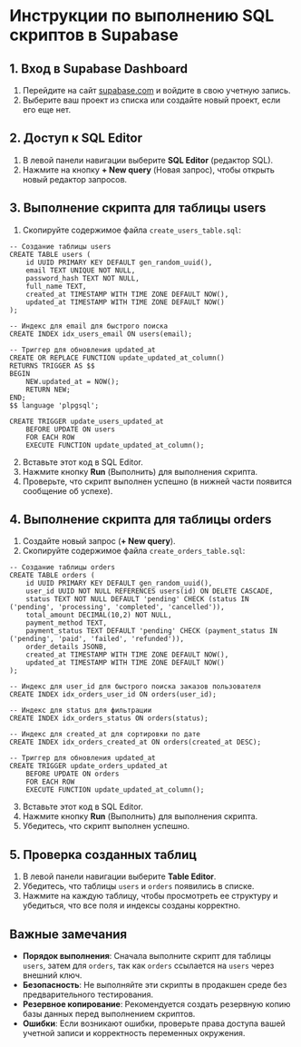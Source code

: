 # Инструкции по выполнению SQL скриптов в Supabase

## 1. Вход в Supabase Dashboard

1. Перейдите на сайт [supabase.com](https://supabase.com) и войдите в свою учетную запись.
2. Выберите ваш проект из списка или создайте новый проект, если его еще нет.

## 2. Доступ к SQL Editor

1. В левой панели навигации выберите **SQL Editor** (редактор SQL).
2. Нажмите на кнопку **+ New query** (Новая запрос), чтобы открыть новый редактор запросов.

## 3. Выполнение скрипта для таблицы users

1. Скопируйте содержимое файла `create_users_table.sql`:

```
-- Создание таблицы users
CREATE TABLE users (
    id UUID PRIMARY KEY DEFAULT gen_random_uuid(),
    email TEXT UNIQUE NOT NULL,
    password_hash TEXT NOT NULL,
    full_name TEXT,
    created_at TIMESTAMP WITH TIME ZONE DEFAULT NOW(),
    updated_at TIMESTAMP WITH TIME ZONE DEFAULT NOW()
);

-- Индекс для email для быстрого поиска
CREATE INDEX idx_users_email ON users(email);

-- Триггер для обновления updated_at
CREATE OR REPLACE FUNCTION update_updated_at_column()
RETURNS TRIGGER AS $$
BEGIN
    NEW.updated_at = NOW();
    RETURN NEW;
END;
$$ language 'plpgsql';

CREATE TRIGGER update_users_updated_at
    BEFORE UPDATE ON users
    FOR EACH ROW
    EXECUTE FUNCTION update_updated_at_column();
```

2. Вставьте этот код в SQL Editor.
3. Нажмите кнопку **Run** (Выполнить) для выполнения скрипта.
4. Проверьте, что скрипт выполнен успешно (в нижней части появится сообщение об успехе).

## 4. Выполнение скрипта для таблицы orders

1. Создайте новый запрос (**+ New query**).
2. Скопируйте содержимое файла `create_orders_table.sql`:

```
-- Создание таблицы orders
CREATE TABLE orders (
    id UUID PRIMARY KEY DEFAULT gen_random_uuid(),
    user_id UUID NOT NULL REFERENCES users(id) ON DELETE CASCADE,
    status TEXT NOT NULL DEFAULT 'pending' CHECK (status IN ('pending', 'processing', 'completed', 'cancelled')),
    total_amount DECIMAL(10,2) NOT NULL,
    payment_method TEXT,
    payment_status TEXT DEFAULT 'pending' CHECK (payment_status IN ('pending', 'paid', 'failed', 'refunded')),
    order_details JSONB,
    created_at TIMESTAMP WITH TIME ZONE DEFAULT NOW(),
    updated_at TIMESTAMP WITH TIME ZONE DEFAULT NOW()
);

-- Индекс для user_id для быстрого поиска заказов пользователя
CREATE INDEX idx_orders_user_id ON orders(user_id);

-- Индекс для status для фильтрации
CREATE INDEX idx_orders_status ON orders(status);

-- Индекс для created_at для сортировки по дате
CREATE INDEX idx_orders_created_at ON orders(created_at DESC);

-- Триггер для обновления updated_at
CREATE TRIGGER update_orders_updated_at
    BEFORE UPDATE ON orders
    FOR EACH ROW
    EXECUTE FUNCTION update_updated_at_column();
```

3. Вставьте этот код в SQL Editor.
4. Нажмите кнопку **Run** (Выполнить) для выполнения скрипта.
5. Убедитесь, что скрипт выполнен успешно.

## 5. Проверка созданных таблиц

1. В левой панели навигации выберите **Table Editor**.
2. Убедитесь, что таблицы `users` и `orders` появились в списке.
3. Нажмите на каждую таблицу, чтобы просмотреть ее структуру и убедиться, что все поля и индексы созданы корректно.

## Важные замечания

- **Порядок выполнения**: Сначала выполните скрипт для таблицы `users`, затем для `orders`, так как `orders` ссылается на `users` через внешний ключ.
- **Безопасность**: Не выполняйте эти скрипты в продакшен среде без предварительного тестирования.
- **Резервное копирование**: Рекомендуется создать резервную копию базы данных перед выполнением скриптов.
- **Ошибки**: Если возникают ошибки, проверьте права доступа вашей учетной записи и корректность переменных окружения.